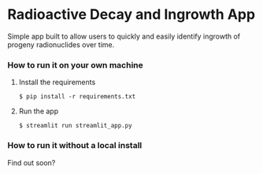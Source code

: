 # Radioactive Decay and Ingrowth App

Simple app built to allow users to quickly and easily identify ingrowth of progeny radionuclides over time.

### How to run it on your own machine

1. Install the requirements

   ```
   $ pip install -r requirements.txt
   ```

2. Run the app

   ```
   $ streamlit run streamlit_app.py
   ```

### How to run it without a local install
Find out soon?